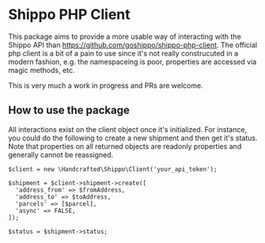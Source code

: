 # Shippo PHP Client

This package aims to provide a more usable way of interacting with the Shippo API
than https://github.com/goshippo/shippo-php-client. The official php client is a bit of a pain to use since it's not
really construcuted in a modern fashion, e.g. the namespaceing is poor, properties are accessed via magic methods, etc.

This is very much a work in progress and PRs are welcome.

## How to use the package

All interactions exist on the client object once it's initialized. For instance, you could do the following to create a
new shipment and then get it's status. Note that properties on all returned objects are readonly properties and
generally cannot be reassigned.

```
$client = new \Handcrafted\Shippo\Client('your_api_token');

$shipment = $client->shipment->create([
  'address_from' => $fromAddress,
  'address_to' => $toAddress,
  'parcels' => [$parcel],
  'async' => FALSE,
]);

$status = $shipment->status;
```
